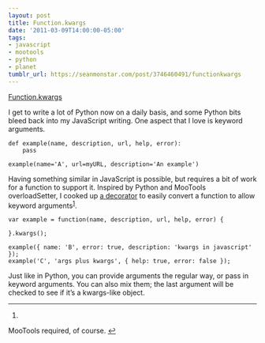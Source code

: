 ```yaml
---
layout: post
title: Function.kwargs
date: '2011-03-09T14:00:00-05:00'
tags:
- javascript
- mootools
- python
- planet
tumblr_url: https://seanmonstar.com/post/3746460491/functionkwargs
---
```

[Function.kwargs](http://jsfiddle.net/seanmonstar/WfWhN/)  

I get to write a lot of Python now on a daily basis, and some Python bits bleed back into my JavaScript writing. One aspect that I love is keyword arguments.

    def example(name, description, url, help, error):
        pass
    
    example(name='A', url=myURL, description='An example')

Having something similar in JavaScript is possible, but requires a bit of work for a function to support it. Inspired by Python and MooTools overloadSetter, I cooked up [a decorator](http://jsfiddle.net/seanmonstar/WfWhN/) to easily convert a function to allow keyword arguments<sup id="fnref:1"><a href="#fn:1" class="footnote-ref" role="doc-noteref">1</a></sup>.

    var example = function(name, description, url, help, error) {
    
    }.kwargs();
    
    example({ name: 'B', error: true, description: 'kwargs in javascript' });
    example('C', 'args plus kwargs', { help: true, error: false });

Just like in Python, you can provide arguments the regular way, or pass in keyword arguments. You can also mix them; the last argument will be checked to see if it’s a kwargs-like object.

* * *

1. 

MooTools required, of course.&nbsp;[↩︎](#fnref:1)


